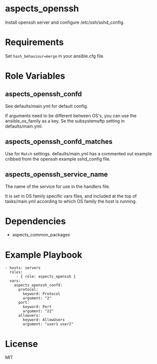 # aspects_openssh
Install openssh server and configure /etc/ssh/sshd_config.

# Requirements
Set ```hash_behaviour=merge``` in your ansible.cfg file.

# Role Variables
## aspects_openssh_confd
See defaults/main.yml for default config.

If arguments need to be different between OS's, you can use the ansible_os_family as a key. Se the subsystemsftp setting in defaults/main.yml.

## aspects_openssh_confd_matches
Use for ```Match``` settings. defaults/main.yml has a commented out example cribbed from the openssh example sshd_config file.

## aspects_openssh_service_name
The name of the service for use in the handlers file.

It is set in OS family specific vars files, and included at the top of tasks/main.yml according to which OS family the host is running.

# Dependencies
* aspects_common_packages

# Example Playbook

    - hosts: servers
      roles:
         - { role: aspects_openssh }
      vars:
        aspects_openssh_confd:
          protocol:
            keyword: Protocol
            argument: "2"
          port:
            keyword: Port
            argument: "22"
          allowuers:
            keyword: AllowUsers
            argument: "user1 user2"

# License
MIT
